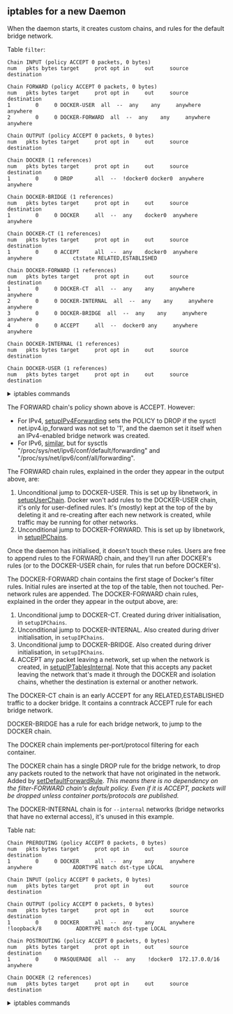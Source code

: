 <!-- This is a generated file; DO NOT EDIT. -->

## iptables for a new Daemon

When the daemon starts, it creates custom chains, and rules for the
default bridge network.

Table `filter`:

    Chain INPUT (policy ACCEPT 0 packets, 0 bytes)
    num   pkts bytes target     prot opt in     out     source               destination         
    
    Chain FORWARD (policy ACCEPT 0 packets, 0 bytes)
    num   pkts bytes target     prot opt in     out     source               destination         
    1        0     0 DOCKER-USER  all  --  any    any     anywhere             anywhere            
    2        0     0 DOCKER-FORWARD  all  --  any    any     anywhere             anywhere            
    
    Chain OUTPUT (policy ACCEPT 0 packets, 0 bytes)
    num   pkts bytes target     prot opt in     out     source               destination         
    
    Chain DOCKER (1 references)
    num   pkts bytes target     prot opt in     out     source               destination         
    1        0     0 DROP       all  --  !docker0 docker0  anywhere             anywhere            
    
    Chain DOCKER-BRIDGE (1 references)
    num   pkts bytes target     prot opt in     out     source               destination         
    1        0     0 DOCKER     all  --  any    docker0  anywhere             anywhere            
    
    Chain DOCKER-CT (1 references)
    num   pkts bytes target     prot opt in     out     source               destination         
    1        0     0 ACCEPT     all  --  any    docker0  anywhere             anywhere             ctstate RELATED,ESTABLISHED
    
    Chain DOCKER-FORWARD (1 references)
    num   pkts bytes target     prot opt in     out     source               destination         
    1        0     0 DOCKER-CT  all  --  any    any     anywhere             anywhere            
    2        0     0 DOCKER-INTERNAL  all  --  any    any     anywhere             anywhere            
    3        0     0 DOCKER-BRIDGE  all  --  any    any     anywhere             anywhere            
    4        0     0 ACCEPT     all  --  docker0 any     anywhere             anywhere            
    
    Chain DOCKER-INTERNAL (1 references)
    num   pkts bytes target     prot opt in     out     source               destination         
    
    Chain DOCKER-USER (1 references)
    num   pkts bytes target     prot opt in     out     source               destination         
    

<details>
<summary>iptables commands</summary>

    -P INPUT ACCEPT
    -P FORWARD ACCEPT
    -P OUTPUT ACCEPT
    -N DOCKER
    -N DOCKER-BRIDGE
    -N DOCKER-CT
    -N DOCKER-FORWARD
    -N DOCKER-INTERNAL
    -N DOCKER-USER
    -A FORWARD -j DOCKER-USER
    -A FORWARD -j DOCKER-FORWARD
    -A DOCKER ! -i docker0 -o docker0 -j DROP
    -A DOCKER-BRIDGE -o docker0 -j DOCKER
    -A DOCKER-CT -o docker0 -m conntrack --ctstate RELATED,ESTABLISHED -j ACCEPT
    -A DOCKER-FORWARD -j DOCKER-CT
    -A DOCKER-FORWARD -j DOCKER-INTERNAL
    -A DOCKER-FORWARD -j DOCKER-BRIDGE
    -A DOCKER-FORWARD -i docker0 -j ACCEPT
    

</details>

The FORWARD chain's policy shown above is ACCEPT. However:

   - For IPv4, [setupIPv4Forwarding][1] sets the POLICY to DROP if the sysctl
     net.ipv4.ip_forward was not set to '1', and the daemon set it itself when
     an IPv4-enabled bridge network was created.
   - For IPv6, [similar][2], but for sysctls "/proc/sys/net/ipv6/conf/default/forwarding"
     and "/proc/sys/net/ipv6/conf/all/forwarding".

[1]: https://github.com/search?q=repo%3Amoby%2Fmoby%20setupIPv4Forwarding&type=code
[2]: https://github.com/search?q=repo%3Amoby%2Fmoby%20setupIPv6Forwarding&type=code

The FORWARD chain rules, explained in the order they appear in the output above, are:

  1. Unconditional jump to DOCKER-USER.
     This is set up by libnetwork, in [setupUserChain][10].
     Docker won't add rules to the DOCKER-USER chain, it's only for user-defined rules.
     It's (mostly) kept at the top of the by deleting it and re-creating after each
     new network is created, while traffic may be running for other networks.
  2. Unconditional jump to DOCKER-FORWARD.
     This is set up by libnetwork, in [setupIPChains][11].

Once the daemon has initialised, it doesn't touch these rules. Users are free to
append rules to the FORWARD chain, and they'll run after DOCKER's rules (or to
the DOCKER-USER chain, for rules that run before DOCKER's).

The DOCKER-FORWARD chain contains the first stage of Docker's filter rules. Initial
rules are inserted at the top of the table, then not touched. Per-network rules
are appended. The DOCKER-FORWARD chain rules, explained in the order they appear in
the output above, are:

  1. Unconditional jump to DOCKER-CT.
     Created during driver initialisation, in `setupIPChains`.
  2. Unconditional jump to DOCKER-INTERNAL.
     Also created during driver initialisation, in `setupIPChains`.
  3. Unconditional jump to DOCKER-BRIDGE.
     Also created during driver initialisation, in `setupIPChains`.
  4. ACCEPT any packet leaving a network, set up when the network is created, in
     [setupIPTablesInternal][12]. Note that this accepts any packet leaving the
     network that's made it through the DOCKER and isolation chains, whether the
     destination is external or another network.

The DOCKER-CT chain is an early ACCEPT for any RELATED,ESTABLISHED traffic to a
docker bridge. It contains a conntrack ACCEPT rule for each bridge network.

DOCKER-BRIDGE has a rule for each bridge network, to jump to the DOCKER chain.

The DOCKER chain implements per-port/protocol filtering for each container.

[10]: https://github.com/search?q=repo%3Amoby%2Fmoby%20setupUserChain&type=code
[11]: https://github.com/search?q=repo%3Amoby%2Fmoby%20setupIPChains&type=code
[12]: https://github.com/search?q=repo%3Amoby%2Fmoby%20setupNonInternalNetworkRules&type=code

The DOCKER chain has a single DROP rule for the bridge network, to drop any
packets routed to the network that have not originated in the network. Added by
[setDefaultForwardRule][20].
_This means there is no dependency on the filter-FORWARD chain's default policy.
Even if it is ACCEPT, packets will be dropped unless container ports/protocols
are published._

[20]: https://github.com/search?q=repo%3Amoby%2Fmoby%20setDefaultForwardRule&type=code

The DOCKER-INTERNAL chain is for `--internal` networks (bridge networks that
have no external access), it's unused in this example.

Table nat:

    Chain PREROUTING (policy ACCEPT 0 packets, 0 bytes)
    num   pkts bytes target     prot opt in     out     source               destination         
    1        0     0 DOCKER     all  --  any    any     anywhere             anywhere             ADDRTYPE match dst-type LOCAL
    
    Chain INPUT (policy ACCEPT 0 packets, 0 bytes)
    num   pkts bytes target     prot opt in     out     source               destination         
    
    Chain OUTPUT (policy ACCEPT 0 packets, 0 bytes)
    num   pkts bytes target     prot opt in     out     source               destination         
    1        0     0 DOCKER     all  --  any    any     anywhere            !loopback/8           ADDRTYPE match dst-type LOCAL
    
    Chain POSTROUTING (policy ACCEPT 0 packets, 0 bytes)
    num   pkts bytes target     prot opt in     out     source               destination         
    1        0     0 MASQUERADE  all  --  any    !docker0  172.17.0.0/16        anywhere            
    
    Chain DOCKER (2 references)
    num   pkts bytes target     prot opt in     out     source               destination         
    

<details>
<summary>iptables commands</summary>

    -P PREROUTING ACCEPT
    -P INPUT ACCEPT
    -P OUTPUT ACCEPT
    -P POSTROUTING ACCEPT
    -N DOCKER
    -A PREROUTING -m addrtype --dst-type LOCAL -j DOCKER
    -A OUTPUT ! -d 127.0.0.0/8 -m addrtype --dst-type LOCAL -j DOCKER
    -A POSTROUTING -s 172.17.0.0/16 ! -o docker0 -j MASQUERADE
    

</details>
